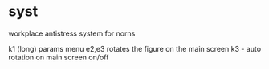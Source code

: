 # syst
workplace antistress system for norns 

k1 (long) params menu
e2,e3 rotates the figure on the main screen
k3 - auto rotation on main screen on/off
